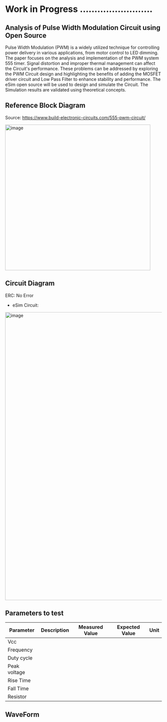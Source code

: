 # Work in Progress .........................


## Analysis of Pulse Width Modulation Circuit using Open Source
Pulse Width Modulation (PWM) is a widely utilized technique for controlling power delivery in various applications, from motor control to LED dimming. The paper focuses on the analysis and implementation of the PWM system 555 timer. Signal
distortion and improper thermal management can affect the Circuit's performance. These problems can be addressed by exploring the PWM Circuit design and highlighting the benefits of adding the MOSFET driver circuit and Low Pass Filter to enhance stability and performance. The eSim open source will be used to design and simulate the Circuit. The Simulation results are validated using theoretical concepts.
## Reference Block Diagram
Source: https://www.build-electronic-circuits.com/555-pwm-circuit/


<img width="467" alt="image" src="https://github.com/user-attachments/assets/2dd5446e-d0a2-4490-9104-c22efb37aa73">

## Circuit Diagram
ERC: No Error
- eSim Circuit:

<img width="923" alt="image" src="https://github.com/user-attachments/assets/3bd54f6c-fc7c-4cc6-8a43-852e46e12aee">


## Parameters to test
| Parameter | Description | Measured Value | Expected Value |  Unit |
|----------|----------|----------|----------| ----------|
| Vcc|  |  | | |
| Frequency|  |  | | |
| Duty cycle| |  | | |
| Peak voltage| |  | | |
| Rise Time|  |  | | |
| Fall Time|  |  | | |
| Resistor|  |  | | |


## WaveForm



